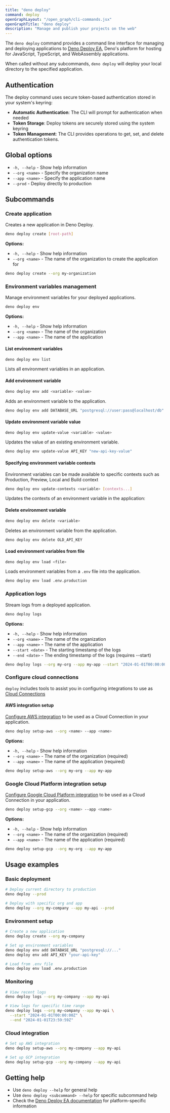 ```yaml
---
title: "deno deploy"
command: deploy
openGraphLayout: "/open_graph/cli-commands.jsx"
openGraphTitle: "deno deploy"
description: "Manage and publish your projects on the web"
---
```


The `deno deploy` command provides a command line interface for managing and
deploying applications to [Deno Deploy EA](https://deno.com/deploy), Deno's
platform for hosting for JavaScript, TypeScript, and WebAssembly applications.

When called without any subcommands, `deno deploy` will deploy your local
directory to the specified application.

## Authentication

The deploy command uses secure token-based authentication stored in your
system's keyring:

- **Automatic Authentication**: The CLI will prompt for authentication when
  needed
- **Token Storage**: Deploy tokens are securely stored using the system keyring
- **Token Management**: The CLI provides operations to get, set, and delete
  authentication tokens.

## Global options

- `-h, --help` - Show help information
- `--org <name>` - Specify the organization name
- `--app <name>` - Specify the application name
- `--prod` - Deploy directly to production

## Subcommands

### Create application

Creates a new application in Deno Deploy.

```bash
deno deploy create [root-path]
```

**Options:**

- `-h, --help` - Show help information
- `--org <name>` - The name of the organization to create the application for

```bash
deno deploy create --org my-organization
```

### Environment variables management

Manage environment variables for your deployed applications.

```bash
deno deploy env
```

**Options:**

- `-h, --help` - Show help information
- `--org <name>` - The name of the organization
- `--app <name>` - The name of the application

#### List environment variables

```bash
deno deploy env list
```

Lists all environment variables in an application.

#### Add environment variable

```bash
deno deploy env add <variable> <value>
```

Adds an environment variable to the application.

```bash
deno deploy env add DATABASE_URL "postgresql://user:pass@localhost/db"
```

#### Update environment variable value

```bash
deno deploy env update-value <variable> <value>
```

Updates the value of an existing environment variable.

```bash
deno deploy env update-value API_KEY "new-api-key-value"
```

#### Specifying environment variable contexts

Environment variables can be made available to specific contexts such as
Production, Preview, Local and Build context

```bash
deno deploy env update-contexts <variable> [contexts...]
```

Updates the contexts of an environment variable in the application:

#### Delete environment variable

```bash
deno deploy env delete <variable>
```

Deletes an environment variable from the application.

```bash
deno deploy env delete OLD_API_KEY
```

#### Load environment variables from file

```bash
deno deploy env load <file>
```

Loads environment variables from a `.env` file into the application.

```bash
deno deploy env load .env.production
```

### Application logs

Stream logs from a deployed application.

```bash
deno deploy logs
```

**Options:**

- `-h, --help` - Show help information
- `--org <name>` - The name of the organization
- `--app <name>` - The name of the application
- `--start <date>` - The starting timestamp of the logs
- `--end <date>` - The ending timestamp of the logs (requires --start)

```bash
deno deploy logs --org my-org --app my-app --start "2024-01-01T00:00:00Z"
```

### Configure cloud connections

`deploy` includes tools to assist you in configuring integrations to use as
[Cloud Connections](/deploy/early-access/reference/cloud-connections/)

#### AWS integration setup

[Configure AWS integration](/deploy/early-access/reference/cloud-connections/#aws%3A-easy-setup-with-deno-deploy-setup-aws)
to be used as a Cloud Connection in your application.

```bash
deno deploy setup-aws --org <name> --app <name>
```

**Options:**

- `-h, --help` - Show help information
- `--org <name>` - The name of the organization (required)
- `--app <name>` - The name of the application (required)

```bash
deno deploy setup-aws --org my-org --app my-app
```

### Google Cloud Platform integration setup

[Configure Google Cloud Platform integration](/deploy/early-access/reference/cloud-connections/#setting-up-gcp)
to be used as a Cloud Connection in your application.

```bash
deno deploy setup-gcp --org <name> --app <name>
```

**Options:**

- `-h, --help` - Show help information
- `--org <name>` - The name of the organization (required)
- `--app <name>` - The name of the application (required)

```bash
deno deploy setup-gcp --org my-org --app my-app
```

## Usage examples

### Basic deployment

```bash
# Deploy current directory to production
deno deploy --prod

# Deploy with specific org and app
deno deploy --org my-company --app my-api --prod
```

### Environment setup

```bash
# Create a new application
deno deploy create --org my-company

# Set up environment variables
deno deploy env add DATABASE_URL "postgresql://..."
deno deploy env add API_KEY "your-api-key"

# Load from .env file
deno deploy env load .env.production
```

### Monitoring

```bash
# View recent logs
deno deploy logs --org my-company --app my-api

# View logs for specific time range
deno deploy logs --org my-company --app my-api \
  --start "2024-01-01T00:00:00Z" \
  --end "2024-01-01T23:59:59Z"
```

### Cloud integration

```bash
# Set up AWS integration
deno deploy setup-aws --org my-company --app my-api

# Set up GCP integration
deno deploy setup-gcp --org my-company --app my-api
```

## Getting help

- Use `deno deploy --help` for general help
- Use `deno deploy <subcommand> --help` for specific subcommand help
- Check the
  [Deno Deploy EA documentation](https://docs.deno.com/deploy/early-access/) for
  platform-specific information
